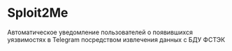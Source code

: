 # Sploit2Me

Автоматическое уведомление пользователей о появившихся уязвимостях в Telegram посредством извлечения данных с БДУ ФСТЭК 


